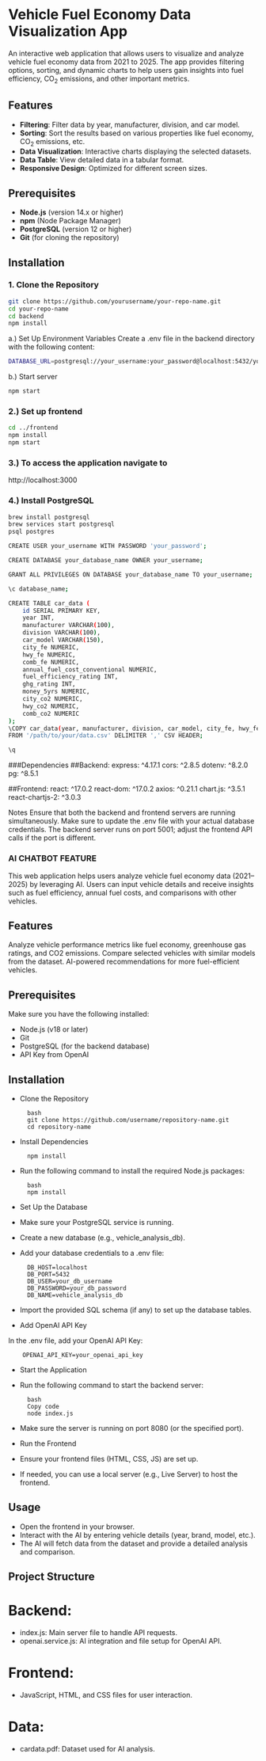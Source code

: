 # Vehicle Fuel Economy Data Visualization App

An interactive web application that allows users to visualize and analyze vehicle fuel economy data from 2021 to 2025. The app provides filtering options, sorting, and dynamic charts to help users gain insights into fuel efficiency, CO<sub>2</sub> emissions, and other important metrics.

## Features

- **Filtering**: Filter data by year, manufacturer, division, and car model.
- **Sorting**: Sort the results based on various properties like fuel economy, CO<sub>2</sub> emissions, etc.
- **Data Visualization**: Interactive charts displaying the selected datasets.
- **Data Table**: View detailed data in a tabular format.
- **Responsive Design**: Optimized for different screen sizes.

## Prerequisites

- **Node.js** (version 14.x or higher)
- **npm** (Node Package Manager)
- **PostgreSQL** (version 12 or higher)
- **Git** (for cloning the repository)

## Installation

### 1. Clone the Repository

```bash
git clone https://github.com/yourusername/your-repo-name.git
cd your-repo-name
cd backend
npm install
```
a.) Set Up Environment Variables
Create a .env file in the backend directory with the following content:
```bash
DATABASE_URL=postgresql://your_username:your_password@localhost:5432/your_database_name
```
b.) Start server
```bash
npm start
```
### 2.) Set up frontend
```bash
cd ../frontend
npm install
npm start
```

### 3.) To access the application navigate to 

http://localhost:3000

### 4.) Install PostgreSQL
```bash
brew install postgresql
brew services start postgresql
psql postgres

CREATE USER your_username WITH PASSWORD 'your_password';

CREATE DATABASE your_database_name OWNER your_username;

GRANT ALL PRIVILEGES ON DATABASE your_database_name TO your_username;

\c database_name;

CREATE TABLE car_data (
    id SERIAL PRIMARY KEY,
    year INT,
    manufacturer VARCHAR(100),
    division VARCHAR(100),
    car_model VARCHAR(150),
    city_fe NUMERIC,
    hwy_fe NUMERIC,
    comb_fe NUMERIC,
    annual_fuel_cost_conventional NUMERIC,
    fuel_efficiency_rating INT,
    ghg_rating INT,
    money_5yrs NUMERIC,
    city_co2 NUMERIC,
    hwy_co2 NUMERIC,
    comb_co2 NUMERIC
);
\COPY car_data(year, manufacturer, division, car_model, city_fe, hwy_fe, comb_fe, annual_fuel_cost_conventional, fuel_efficiency_rating, ghg_rating, money_5yrs, city_co2, hwy_co2, comb_co2)
FROM '/path/to/your/data.csv' DELIMITER ',' CSV HEADER;

\q
```

###Dependencies
##Backend:
express: ^4.17.1
cors: ^2.8.5
dotenv: ^8.2.0
pg: ^8.5.1

##Frontend:
react: ^17.0.2
react-dom: ^17.0.2
axios: ^0.21.1
chart.js: ^3.5.1
react-chartjs-2: ^3.0.3

Notes
Ensure that both the backend and frontend servers are running simultaneously.
Make sure to update the .env file with your actual database credentials.
The backend server runs on port 5001; adjust the frontend API calls if the port is different.

### AI CHATBOT FEATURE

This web application helps users analyze vehicle fuel economy data (2021–2025) by leveraging AI. Users can input vehicle details and receive insights such as fuel efficiency, annual fuel costs, and comparisons with other vehicles.

## Features
Analyze vehicle performance metrics like fuel economy, greenhouse gas ratings, and CO2 emissions.
Compare selected vehicles with similar models from the dataset.
AI-powered recommendations for more fuel-efficient vehicles.

## Prerequisites
Make sure you have the following installed:

- Node.js (v18 or later)
- Git
- PostgreSQL (for the backend database)
- API Key from OpenAI

## Installation

- Clone the Repository

        bash
        git clone https://github.com/username/repository-name.git
        cd repository-name
    
- Install Dependencies

        npm install

- Run the following command to install the required Node.js packages:

        bash
        npm install


- Set Up the Database

- Make sure your PostgreSQL service is running.
- Create a new database (e.g., vehicle_analysis_db).
- Add your database credentials to a .env file:

        DB_HOST=localhost
        DB_PORT=5432
        DB_USER=your_db_username
        DB_PASSWORD=your_db_password
        DB_NAME=vehicle_analysis_db

- Import the provided SQL schema (if any) to set up the database tables.
- Add OpenAI API Key

In the .env file, add your OpenAI API Key:

        OPENAI_API_KEY=your_openai_api_key

- Start the Application

- Run the following command to start the backend server:

        bash
        Copy code
        node index.js

- Make sure the server is running on port 8080 (or the specified port).
- Run the Frontend

- Ensure your frontend files (HTML, CSS, JS) are set up.
- If needed, you can use a local server (e.g., Live Server) to host the frontend.

## Usage

- Open the frontend in your browser.
- Interact with the AI by entering vehicle details (year, brand, model, etc.).
- The AI will fetch data from the dataset and provide a detailed analysis and comparison.

## Project Structure
# Backend:
- index.js: Main server file to handle API requests.
- openai.service.js: AI integration and file setup for OpenAI API.
# Frontend:
- JavaScript, HTML, and CSS files for user interaction.
# Data:
- cardata.pdf: Dataset used for AI analysis.

